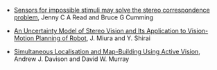  * [Sensors for impossible stimuli may solve the stereo correspondence problem](http://www.staff.ncl.ac.uk/j.c.a.read/publications/ReadCumming07.pdf), Jenny C A Read and Bruce G Cumming

  * [An Uncertainty Model of Stereo Vision and Its Application to Vision-Motion Planning of Robot](http://www-cv.mech.eng.osaka-u.ac.jp/~jun/pdffiles/ijcai93.pdf), J. Miura and Y. Shirai

  * [Simultaneous Localisation and Map-Building Using Active Vision](http://www.doc.ic.ac.uk/~ajd/Publications/davison_murray_pami2002.pdf), Andrew J. Davison and David W. Murray